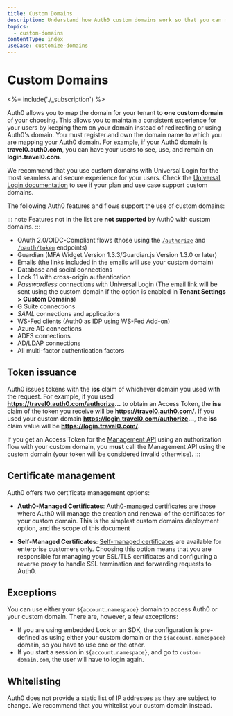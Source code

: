 ```yaml
---
title: Custom Domains
description: Understand how Auth0 custom domains work so that you can map your tenant domain to a domain of your choosing instead of redirecting users to Auth0's domain. 
topics:
  - custom-domains
contentType: index
useCase: customize-domains
---
```

# Custom Domains

<%= include('./_subscription') %>

Auth0 allows you to map the domain for your tenant to **one custom domain** of your choosing. This allows you to maintain a consistent experience for your users by keeping them on your domain instead of redirecting or using Auth0's domain. You must register and own the domain name to which you are mapping your Auth0 domain. For example, if your Auth0 domain is **travel0.auth0.com**, you can have your users to see, use, and remain on **login.travel0.com**.

We recommend that you use custom domains with Universal Login for the most seamless and secure experience for your users. Check the [Universal Login documentation](/hosted-pages/login) to see if your plan and use case support custom domains. 

The following Auth0 features and flows support the use of custom domains:

::: note
Features not in the list are **not supported** by Auth0 with custom domains.
:::

* OAuth 2.0/OIDC-Compliant flows (those using the [`/authorize`](/api/authentication#authorize-application) and [`/oauth/token`](/api/authentication#get-token) endpoints)
* Guardian (MFA Widget Version 1.3.3/Guardian.js Version 1.3.0 or later)
* Emails (the links included in the emails will use your custom domain)
* Database and social connections
* Lock 11 with cross-origin authentication
* <dfn data-key="passwordless">Passwordless</dfn> connections with Universal Login (The email link will be sent using the custom domain if the option is enabled in **Tenant Settings > Custom Domains**)
* G Suite connections
* <dfn data-key="security-assertion-markup-language">SAML</dfn> connections and applications
* WS-Fed clients (Auth0 as IDP using WS-Fed Add-on)
* Azure AD connections
* ADFS connections
* AD/LDAP connections
* All multi-factor authentication factors

## Token issuance

Auth0 issues tokens with the **iss** claim of whichever domain you used with the request. For example, if you used **https://travel0.auth0.com/authorize...** to obtain an Access Token, the **iss** claim of the token you receive will be **https://travel0.auth0.com/**. If you used your custom domain **https://login.travel0.com/authorize...**, the **iss** claim value will be **https://login.travel0.com/**. 

If you get an Access Token for the [Management API](/api/management/v2) using an authorization flow with your custom domain, you **must** call the Management API using the custom domain (your token will be considered invalid otherwise).
:::

## Certificate management

Auth0 offers two certificate management options:

* **Auth0-Managed Certificates**: [Auth0-managed certificates](/custom-domains/auth-managed-certificates) are those where Auth0 will manage the creation and renewal of the certificates for your custom domain. This is the simplest custom domains deployment option, and the scope of this document

* **Self-Managed Certificates**: [Self-managed certificates](/custom-domains/self-managed-certificates) are available for enterprise customers only. Choosing this option means that you are responsible for managing your SSL/TLS certificates and configuring a reverse proxy to handle SSL termination and forwarding requests to Auth0.

## Exceptions

You can use either your `${account.namespace}` domain to access Auth0 or your custom domain. There are, however, a few exceptions:

- If you are using embedded Lock or an SDK, the configuration is pre-defined as using either your custom domain or the `${account.namespace}` domain, so you have to use one or the other.
- If you start a session in `${account.namespace}`, and go to `custom-domain.com`, the user will have to login again.

## Whitelisting

Auth0 does not provide a static list of IP addresses as they are subject to change. We recommend that you whitelist your custom domain instead.
